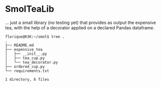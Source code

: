 # SmolTeaLib

... just a small library (no testing yet) that provides as output the expensive tea, with the help of a decorator applied on a declared Pandas dataframe.


```
florique@K3K:~/smol$ tree .
.
├── README.md
├── expensive_tea
│   ├── __init__.py
│   ├── tea_cup.py
│   └── tea_decorator.py
├── ordered_cup.py
└── requirements.txt

1 directory, 6 files
```
